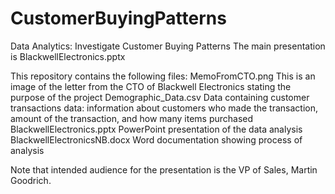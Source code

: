 # CustomerBuyingPatterns
Data Analytics:  Investigate Customer Buying Patterns
The main presentation is BlackwellElectronics.pptx

This repository contains the following files:
MemoFromCTO.png             This is an image of the letter from the CTO of Blackwell Electronics stating the purpose of the project
Demographic_Data.csv        Data containing customer transactions data: information about customers who made the transaction, 
                            amount of the transaction, and how many items purchased
BlackwellElectronics.pptx   PowerPoint presentation of the data analysis
BlackwellElectronicsNB.docx Word documentation showing process of analysis
                  
Note that intended audience for the presentation is the VP of Sales, Martin Goodrich. 
